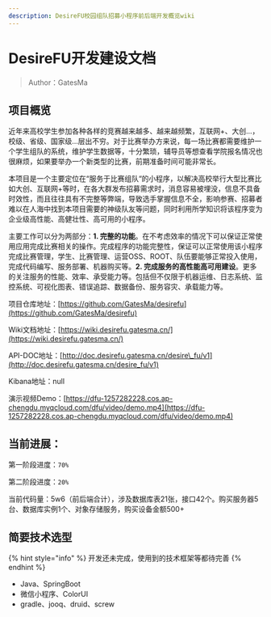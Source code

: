 ```yaml
---
description: DesireFU校园组队招募小程序前后端开发概览wiki
---
```


# DesireFU开发建设文档

> Author：GatesMa

## 项目概览

近年来高校学生参加各种各样的竞赛越来越多、越来越频繁，互联网+、大创...，校级、省级、国家级...层出不穷。对于比赛举办方来说，每一场比赛都需要维护一个学生组队的系统，维护学生数据等，十分繁琐，辅导员等想查看学院报名情况也很麻烦，如果要举办一个新类型的比赛，前期准备时间可能非常长。

本项目是一个主要定位在“服务于比赛组队“的小程序，以解决高校举行大型比赛比如大创、互联网+等时，在各大群发布招募需求时，消息容易被埋没，信息不具备时效性，而且往往具有不完整等弊端，导致选手掌握信息不全，影响参赛、招募者难以在人海中找到本项目需要的神级队友等问题，同时利用所学知识将该程序变为企业级高性能、高健壮性、高可用的小程序。

主要工作可以分为两部分：**1. 完整的功能**。在不考虑效率的情况下可以保证正常使用应用完成比赛相关的操作。完成程序的功能完整性，保证可以正常使用该小程序完成比赛管理，学生、比赛管理、运营OSS、ROOT、队伍要能够正常投入使用，完成代码编写、服务部署、机器购买等。**2. 完成服务的高性能高可用建设**。更多的关注服务的性能、效率、承受能力等。包括但不仅限于机器运维、日志系统、监控系统、可视化图表、错误追踪、数据备份、服务容灾、承载能力等。



项目仓库地址：[https://github.com/GatesMa/desirefu](https://github.com/GatesMa/desirefu)

Wiki文档地址：[https://wiki.desirefu.gatesma.cn/](https://wiki.desirefu.gatesma.cn/)

API-DOC地址：[http://doc.desirefu.gatesma.cn/desire\_fu/v1](http://doc.desirefu.gatesma.cn/desire_fu/v1)

Kibana地址：null

演示视频Demo：[https://dfu-1257282228.cos.ap-chengdu.myqcloud.com/dfu/video/demo.mp4](https://dfu-1257282228.cos.ap-chengdu.myqcloud.com/dfu/video/demo.mp4)

## 当前进展：

第一阶段进度：`70%`

第二阶段进度：`20%`

当前代码量：5w6（前后端合计），涉及数据库表21张，接口42个。购买服务器5台、数据库实例1个、对象存储服务，购买设备金额500+

## 简要技术选型

{% hint style="info" %}
开发还未完成，使用到的技术框架等都待完善
{% endhint %}

* Java、SpringBoot
* 微信小程序、ColorUI
* gradle、jooq、druid、screw



